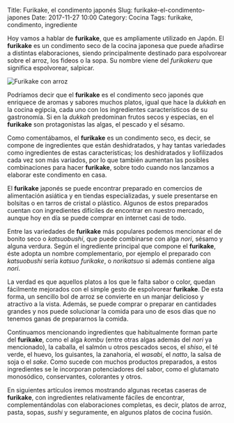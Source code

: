Title: Furikake, el condimento japonés
Slug: furikake-el-condimento-japones
Date: 2017-11-27 10:00
Category: Cocina
Tags: furikake, condimento, ingrediente



Hoy vamos a hablar de **furikake**, que es ampliamente utilizado en Japón. El **furikake** es un condimento seco de la cocina japonesa que puede añadirse a distintas elaboraciones, siendo principalmente destinado para espolvorear sobre el arroz, los fideos o la sopa. Su nombre viene del *furikakeru* que significa espolvorear, salpicar.

![Furikake con arroz]({static}/images/furikake-con-arroz.jpg)

Podríamos decir que el **furikake** es el condimento seco japonés que enriquece de aromas y sabores muchos platos, igual que hace la *dukkah* en la cocina egipcia, cada uno con los ingredientes característicos de su gastronomía. Si en la *dukkah* predominan frutos secos y especias, en el **furikake** son protagonistas las algas, el pescado y el sésamo.

Como comentábamos, el **furikake** es un condimento seco, es decir, se compone de ingredientes que están deshidratados, y hay tantas variedades como ingredientes de estas características; los deshidratados y liofilizados cada vez son más variados, por lo que también aumentan las posibles combinaciones para hacer **furikake**, sobre todo cuando nos lanzamos a elaborar este condimento en casa.

El **furikake** japonés se puede encontrar preparado en comercios de alimentación asiática y en tiendas especializadas, y suele presentarse en bolsitas o en tarros de cristal o plástico. Algunos de estos preparados cuentan con ingredientes difíciles de encontrar en nuestro mercado, aunque hoy en día se puede comprar en internet casi de todo.

Entre las variedades de **furikake** más populares podemos mencionar el de bonito seco o *katsuobushi*, que puede combinarse con alga *nori*, sésamo y alguna verdura. Según el ingrediente principal que compone el **furikake**, éste adopta un nombre complementario, por ejemplo el preparado con *katsuobushi* sería *katsuo furikake*, o *norikatsuo* si además contiene alga *nori*.

La verdad es que aquellos platos a los que le falta sabor o color, quedan fácilmente mejorados con el simple gesto de espolvorear **furikake**. De esta forma, un sencillo bol de arroz se convierte en un manjar delicioso y atractivo a la vista. Además, se puede comprar o preparar en cantidades grandes y nos puede solucionar la comida para uno de esos dias que no tenemos ganas de prepararnos la comida.

Continuamos mencionando ingredientes que habitualmente forman parte del **furikake**, como el alga *kombu* (entre otras algas además del *nori* ya mencionado), la caballa, el salmón u otros pescados secos, el *shiso*, el té verde, el huevo, los guisantes, la zanahoria, el *wasabi*, el *natto*, la salsa de soja o el *sake*. Como sucede con muchos productos preparados, a estos ingredientes se le incorporan potenciadores del sabor, como el glutamato monosódico, conservantes, colorantes y otros.

En siguientes artículos iremos mostrando algunas recetas caseras de **furikake**, con ingredientes relativamente fáciles de encontrar, complementándolas con elaboraciones completas, es decir, platos de arroz, pasta, sopas, *sushi* y seguramente, en algunos platos de cocina fusión.
